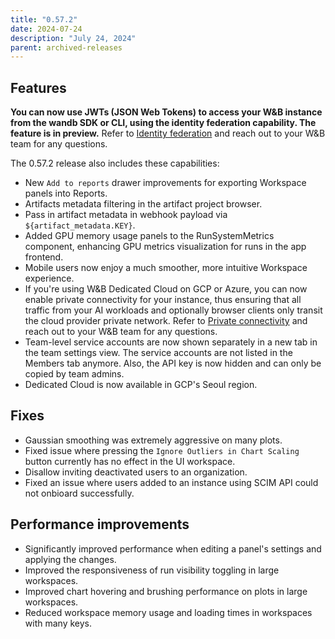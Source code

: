 ```yaml
---
title: "0.57.2"
date: 2024-07-24
description: "July 24, 2024"
parent: archived-releases
---
```


## Features

**You can now use JWTs (JSON Web Tokens) to access your W&B instance from the wandb SDK or CLI, using the identity federation capability. The feature is in preview.** Refer to [Identity federation](https://docs.wandb.ai/guides/hosting/iam/identity_federation) and reach out to your W&B team for any questions.

The 0.57.2 release also includes these capabilities:
* New `Add to reports` drawer improvements for exporting Workspace panels into Reports.
* Artifacts metadata filtering in the artifact project browser.
* Pass in artifact metadata in webhook payload via `${artifact_metadata.KEY}`.
* Added GPU memory usage panels to the RunSystemMetrics component, enhancing GPU metrics visualization for runs in the app frontend.
* Mobile users now enjoy a much smoother, more intuitive Workspace experience.
* If you're using W&B Dedicated Cloud on GCP or Azure, you can now enable private connectivity for your instance, thus ensuring that all traffic from your AI workloads and optionally browser clients only transit the cloud provider private network. Refer to [Private connectivity](https://docs.wandb.ai/guides/hosting/data-security/private-connectivity) and reach out to your W&B team for any questions.
* Team-level service accounts are now shown separately in a new tab in the team settings view. The service accounts are not listed in the Members tab anymore. Also, the API key is now hidden and can only be copied by team admins.
* Dedicated Cloud is now available in GCP's Seoul region.

## Fixes

* Gaussian smoothing was extremely aggressive on many plots.
* Fixed issue where pressing the `Ignore Outliers in Chart Scaling` button currently has no effect in the UI workspace.
* Disallow inviting deactivated users to an organization.
* Fixed an issue where users added to an instance using SCIM API could not onbioard successfully.

## Performance improvements

* Significantly improved performance when editing a panel's settings and applying the changes.
* Improved the responsiveness of run visibility toggling in large workspaces.
* Improved chart hovering and brushing performance on plots in large workspaces.
* Reduced workspace memory usage and loading times in workspaces with many keys.

